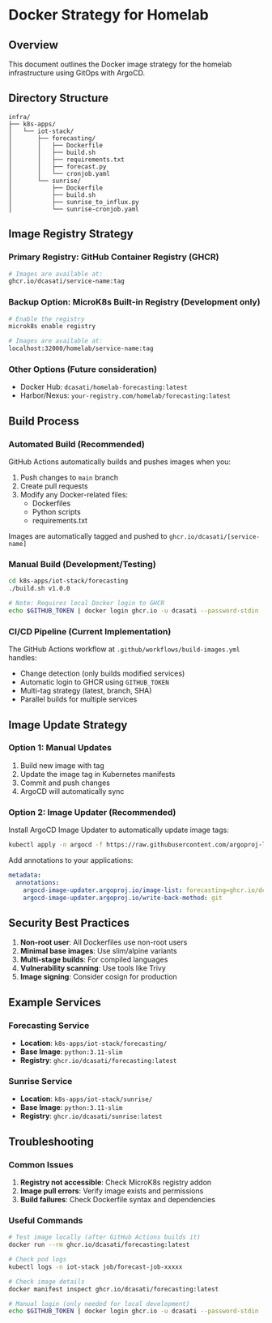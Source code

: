# Docker Strategy for Homelab

## Overview
This document outlines the Docker image strategy for the homelab infrastructure using GitOps with ArgoCD.

## Directory Structure

```
infra/
├── k8s-apps/
│   └── iot-stack/
│       ├── forecasting/
│       │   ├── Dockerfile
│       │   ├── build.sh
│       │   ├── requirements.txt
│       │   ├── forecast.py
│       │   └── cronjob.yaml
│       └── sunrise/
│           ├── Dockerfile
│           ├── build.sh
│           ├── sunrise_to_influx.py
│           └── sunrise-cronjob.yaml
```

## Image Registry Strategy

### Primary Registry: GitHub Container Registry (GHCR)
```bash
# Images are available at:
ghcr.io/dcasati/service-name:tag
```

### Backup Option: MicroK8s Built-in Registry (Development only)
```bash
# Enable the registry
microk8s enable registry

# Images are available at:
localhost:32000/homelab/service-name:tag
```

### Other Options (Future consideration)
- Docker Hub: `dcasati/homelab-forecasting:latest`
- Harbor/Nexus: `your-registry.com/homelab/forecasting:latest`

## Build Process

### Automated Build (Recommended)
GitHub Actions automatically builds and pushes images when you:
1. Push changes to `main` branch
2. Create pull requests
3. Modify any Docker-related files:
   - Dockerfiles
   - Python scripts
   - requirements.txt

Images are automatically tagged and pushed to `ghcr.io/dcasati/[service-name]`

### Manual Build (Development/Testing)
```bash
cd k8s-apps/iot-stack/forecasting
./build.sh v1.0.0

# Note: Requires local Docker login to GHCR
echo $GITHUB_TOKEN | docker login ghcr.io -u dcasati --password-stdin
```

### CI/CD Pipeline (Current Implementation)
The GitHub Actions workflow at `.github/workflows/build-images.yml` handles:
- Change detection (only builds modified services)
- Automatic login to GHCR using `GITHUB_TOKEN`
- Multi-tag strategy (latest, branch, SHA)
- Parallel builds for multiple services

## Image Update Strategy

### Option 1: Manual Updates
1. Build new image with tag
2. Update the image tag in Kubernetes manifests
3. Commit and push changes
4. ArgoCD will automatically sync

### Option 2: Image Updater (Recommended)
Install ArgoCD Image Updater to automatically update image tags:
```bash
kubectl apply -n argocd -f https://raw.githubusercontent.com/argoproj-labs/argocd-image-updater/stable/manifests/install.yaml
```

Add annotations to your applications:
```yaml
metadata:
  annotations:
    argocd-image-updater.argoproj.io/image-list: forecasting=ghcr.io/dcasati/forecasting
    argocd-image-updater.argoproj.io/write-back-method: git
```

## Security Best Practices

1. **Non-root user**: All Dockerfiles use non-root users
2. **Minimal base images**: Use slim/alpine variants
3. **Multi-stage builds**: For compiled languages
4. **Vulnerability scanning**: Use tools like Trivy
5. **Image signing**: Consider cosign for production

## Example Services

### Forecasting Service
- **Location**: `k8s-apps/iot-stack/forecasting/`
- **Base Image**: `python:3.11-slim`
- **Registry**: `ghcr.io/dcasati/forecasting:latest`

### Sunrise Service
- **Location**: `k8s-apps/iot-stack/sunrise/`
- **Base Image**: `python:3.11-slim`
- **Registry**: `ghcr.io/dcasati/sunrise:latest`

## Troubleshooting

### Common Issues
1. **Registry not accessible**: Check MicroK8s registry addon
2. **Image pull errors**: Verify image exists and permissions
3. **Build failures**: Check Dockerfile syntax and dependencies

### Useful Commands
```bash
# Test image locally (after GitHub Actions builds it)
docker run --rm ghcr.io/dcasati/forecasting:latest

# Check pod logs
kubectl logs -n iot-stack job/forecast-job-xxxxx

# Check image details
docker manifest inspect ghcr.io/dcasati/forecasting:latest

# Manual login (only needed for local development)
echo $GITHUB_TOKEN | docker login ghcr.io -u dcasati --password-stdin
```
